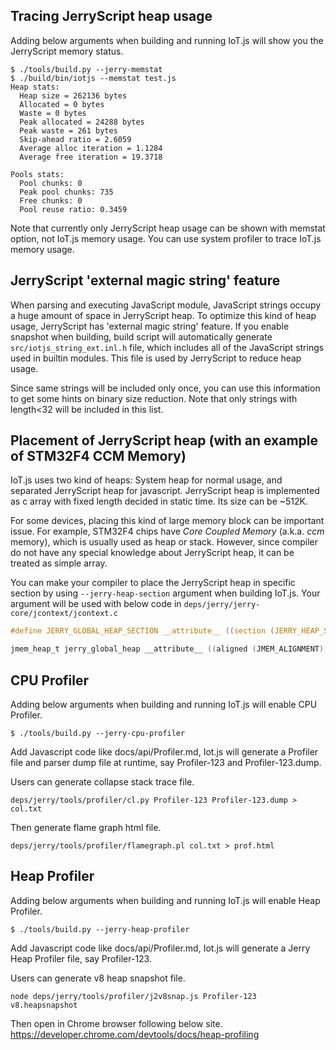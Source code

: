 ## Tracing JerryScript heap usage

Adding below arguments when building and running IoT.js will show you the JerryScript memory status.

```text
$ ./tools/build.py --jerry-memstat
$ ./build/bin/iotjs --memstat test.js
Heap stats:
  Heap size = 262136 bytes
  Allocated = 0 bytes
  Waste = 0 bytes
  Peak allocated = 24288 bytes
  Peak waste = 261 bytes
  Skip-ahead ratio = 2.6059
  Average alloc iteration = 1.1284
  Average free iteration = 19.3718

Pools stats:
  Pool chunks: 0
  Peak pool chunks: 735
  Free chunks: 0
  Pool reuse ratio: 0.3459
```

Note that currently only JerryScript heap usage can be shown with memstat option, not IoT.js memory usage. You can use system profiler to trace IoT.js memory usage.

## JerryScript 'external magic string' feature

When parsing and executing JavaScript module, JavaScript strings occupy a huge amount of space in JerryScript heap. To optimize this kind of heap usage, JerryScript has 'external magic string' feature. If you enable snapshot when building, build script will automatically generate `src/iotjs_string_ext.inl.h` file, which includes all of the JavaScript strings used in builtin modules. This file is used by JerryScript to reduce heap usage.

Since same strings will be included only once, you can use this information to get some hints on binary size reduction. Note that only strings with length<32 will be included in this list.

## Placement of JerryScript heap (with an example of STM32F4 CCM Memory)

IoT.js uses two kind of heaps: System heap for normal usage, and separated JerryScript heap for javascript. JerryScript heap is implemented as c array with fixed length decided in static time. Its size can be ~512K.

For some devices, placing this kind of large memory block can be important issue. For example, STM32F4 chips have *Core Coupled Memory* (a.k.a. *ccm* memory), which is usually used as heap or stack. However, since compiler do not have any special knowledge about JerryScript heap, it can be treated as simple array.

You can make your compiler to place the JerryScript heap in specific section by using `--jerry-heap-section` argument when building IoT.js. Your argument will be used with below code in `deps/jerry/jerry-core/jcontext/jcontext.c`

```c
#define JERRY_GLOBAL_HEAP_SECTION __attribute__ ((section (JERRY_HEAP_SECTION_ATTR)))

jmem_heap_t jerry_global_heap __attribute__ ((aligned (JMEM_ALIGNMENT))) JERRY_GLOBAL_HEAP_SECTION;
```

## CPU Profiler
Adding below arguments when building and running IoT.js will enable CPU Profiler.

```shell
$ ./tools/build.py --jerry-cpu-profiler
```

Add Javascript code like docs/api/Profiler.md, Iot.js will generate a Profiler file and parser dump file at runtime, say Profiler-123 and Profiler-123.dump.

Users can generate collapse stack trace file.
```shell
deps/jerry/tools/profiler/cl.py Profiler-123 Profiler-123.dump > col.txt
```

Then generate flame graph html file.
```shell
deps/jerry/tools/profiler/flamegraph.pl col.txt > prof.html
```

## Heap Profiler
Adding below arguments when building and running IoT.js will enable Heap Profiler.

```shell
$ ./tools/build.py --jerry-heap-profiler
```

Add Javascript code like docs/api/Profiler.md, Iot.js will generate a Jerry Heap Profiler file, say Profiler-123.

Users can generate v8 heap snapshot file.
```shell
node deps/jerry/tools/profiler/j2v8snap.js Profiler-123 v8.heapsnapshot
```

Then open in Chrome browser following below site.
https://developer.chrome.com/devtools/docs/heap-profiling
